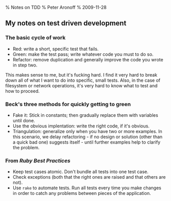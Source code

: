 % Notes on TDD
% Peter Aronoff
% 2009-11-28

## My notes on test driven development

### The basic cycle of work

+ Red: write a short, specific test that fails.
+ Green: make the test pass; write whatever code you must to do so.
+ Refactor: remove duplication and generally improve the code you wrote in step two.

This makes sense to me, but it's fucking hard. I find it very hard to break down all of what I want to do into specific, small tests. Also, in the case of filesystem or network operations, it's very hard to know what to test and how to proceed. 

### Beck's three methods for quickly getting to green

+ Fake it: Stick in constants; then gradually replace them with variables until done.
+ Use the obvious implentation: write the right code, if it's obvious.
+ Triangulation: generalize only when you have two or more examples. In this scenario, we delay refactoring - if no design or solution (other than a quick bad one) suggests itself - until further examples help to clarify the problem.

### From _Ruby Best Practices_ 

+ Keep test cases atomic. Don't bundle all tests into one test case.
+ Check exceptions (both that the right ones are raised and that others are not).
+ Use `rake` to automate tests. Run all tests every time you make changes in order to catch any problems between pieces of the application.
